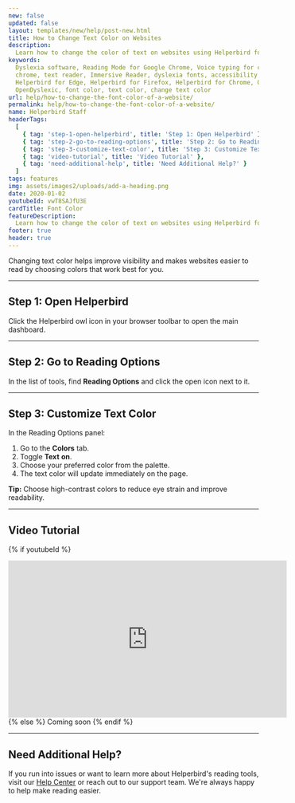 ```yaml
---
new: false
updated: false
layout: templates/new/help/post-new.html
title: How to Change Text Color on Websites
description:
  Learn how to change the color of text on websites using Helperbird for better visibility and easier reading.
keywords:
  Dyslexia software, Reading Mode for Google Chrome, Voice typing for chrome, Text to speech for
  chrome, text reader, Immersive Reader, dyslexia fonts, accessibility software, dyslexia software,
  Helperbird for Edge, Helperbird for Firefox, Helperbird for Chrome, Opendyslexic for Chrome,
  OpenDyslexic, font color, text color, change text color
url: help/how-to-change-the-font-color-of-a-website/
permalink: help/how-to-change-the-font-color-of-a-website/
name: Helperbird Staff
headerTags:
  [
    { tag: 'step-1-open-helperbird', title: 'Step 1: Open Helperbird' },
    { tag: 'step-2-go-to-reading-options', title: 'Step 2: Go to Reading Options' },
    { tag: 'step-3-customize-text-color', title: 'Step 3: Customize Text Color' },
    { tag: 'video-tutorial', title: 'Video Tutorial' },
    { tag: 'need-additional-help', title: 'Need Additional Help?' }
  ]
tags: features
img: assets/images2/uploads/add-a-heading.png
date: 2020-01-02
youtubeId: vwT8SAJfU3E
cardTitle: Font Color
featureDescription:
  Learn how to change the color of text on websites using Helperbird for better visibility and easier reading.
footer: true
header: true
---
```


Changing text color helps improve visibility and makes websites easier to read by choosing colors that work best for you.

---

## Step 1: Open Helperbird

Click the Helperbird owl icon in your browser toolbar to open the main dashboard.


---

## Step 2: Go to Reading Options

In the list of tools, find **Reading Options** and click the open icon next to it.


---

## Step 3: Customize Text Color

In the Reading Options panel:
1. Go to the **Colors** tab.
2. Toggle **Text** **on**.
3. Choose your preferred color from the palette.
4. The text color will update immediately on the page.


**Tip:** Choose high-contrast colors to reduce eye strain and improve readability.

---

## Video Tutorial

{% if youtubeId %}
<iframe width="560" height="315" class="aspect-square rounded-2xl mb-8 mt-8" src="https://www.youtube-nocookie.com/embed/{{ youtubeId }}?si=6BtkhydcpJ8UFQ_l" title="YouTube video player" frameborder="0" allow="accelerometer; autoplay; clipboard-write; encrypted-media; gyroscope; picture-in-picture; web-share" allowfullscreen></iframe>
{% else %}
Coming soon
{% endif %}

---

## Need Additional Help?

If you run into issues or want to learn more about Helperbird's reading tools, visit our [Help Center](https://www.helperbird.com/help) or reach out to our support team. We're always happy to help make reading easier.
